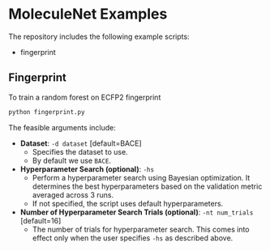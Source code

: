 # MoleculeNet Examples

The repository includes the following example scripts:
- fingerprint

## Fingerprint

To train a random forest on ECFP2 fingerprint

```bash
python fingerprint.py
```

The feasible arguments include:
- **Dataset**: `-d dataset` [default=BACE]
    - Specifies the dataset to use.
    - By default we use `BACE`.
- **Hyperparameter Search (optional)**: `-hs`
    - Perform a hyperparameter search using Bayesian optimization. It determines the best 
      hyperparameters based on the validation metric averaged across 3 runs.
    - If not specified, the script uses default hyperparameters.
- **Number of Hyperparameter Search Trials (optional)**: `-nt num_trials` [default=16]
    - The number of trials for hyperparameter search. This comes into effect only when the user specifies 
      `-hs` as described above.
